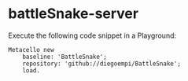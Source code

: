 # battleSnake-server

Execute the following code snippet in a Playground:

```Smalltalk
Metacello new
	baseline: 'BattleSnake';
	repository: 'github://diegoempi/BattleSnake';
	load.
```

